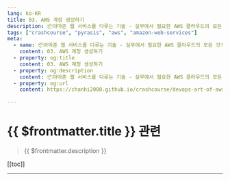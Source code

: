 ```yaml
---
lang: ko-KR
title: 03. AWS 계정 생성하기
description: 📦아마존 웹 서비스를 다루는 기술 - 실무에서 필요한 AWS 클라우드의 모든 것! > 03. AWS 계정 생성하기
tags: ["crashcourse", "pyrasis", "aws", "amazon-web-services"]
meta:
  - name: 📦아마존 웹 서비스를 다루는 기술 - 실무에서 필요한 AWS 클라우드의 모든 것! > 03. AWS 계정 생성하기
    content: 03. AWS 계정 생성하기
  - property: og:title
    content: 03. AWS 계정 생성하기
  - property: og:description
    content: 📦아마존 웹 서비스를 다루는 기술 - 실무에서 필요한 AWS 클라우드의 모든 것! > 03. AWS 계정 생성하기
  - property: og:url
    content: https://chanhi2000.github.io/crashcourse/devops-art-of-aws/03.html

---
```


# {{ $frontmatter.title }} 관련

> {{ $frontmatter.description }}

[[toc]]

---

<TagLinks />